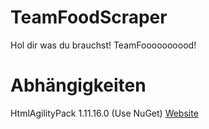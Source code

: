 # TeamFoodScraper
Hol dir was du brauchst! TeamFoooooooood!

# Abhängigkeiten
HtmlAgilityPack 1.11.16.0 (Use NuGet)
[Website](https://html-agility-pack.net/)